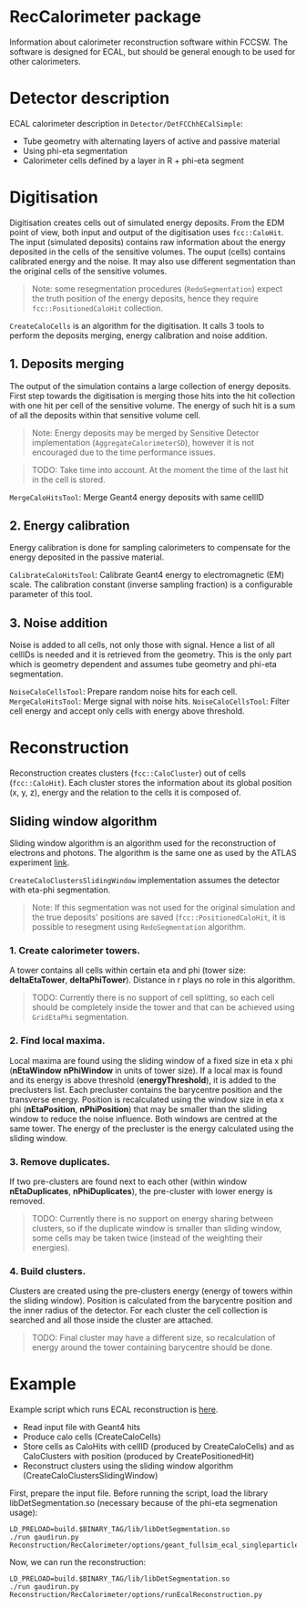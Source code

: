 RecCalorimeter package
===

Information about calorimeter reconstruction software within FCCSW. The software is designed for ECAL, but should be general enough to be used for other calorimeters.

# Detector description

ECAL calorimeter description in `Detector/DetFCChhECalSimple`:

* Tube geometry with alternating layers of active and passive material
* Using phi-eta segmentation
* Calorimeter cells defined by a layer in R + phi-eta segment

# Digitisation

Digitisation creates cells out of simulated energy deposits. From the EDM point of view, both input and output of the digitisation uses `fcc::CaloHit`.
The input (simulated deposits) contains raw information about the energy deposited in the cells of the sensitive volumes.
The ouput (cells) contains calibrated energy and the noise. It may also use different segmentation than the original cells of the sensitive volumes.

> Note: some resegmentation procedures (`RedoSegmentation`) expect the truth position of the energy deposits, hence they require `fcc::PositionedCaloHit` collection.

`CreateCaloCells` is an algorithm for the digitisation. It calls 3 tools to perform the deposits merging, energy calibration and noise addition.

## 1. Deposits merging

The output of the simulation contains a large collection of energy deposits. First step towards the digitisation is merging those hits into the hit collection with one hit per cell of the sensitive volume. The energy of such hit is a sum of all the deposits within that sensitive volume cell. 

> Note: Energy deposits may be merged by Sensitive Detector implementation (`AggregateCalorimeterSD`), however it is not encouraged due to the time performance issues.

>TODO: Take time into account. At the moment the time of the last hit in the cell is stored.

`MergeCaloHitsTool`: Merge Geant4 energy deposits with same cellID

## 2. Energy calibration

Energy calibration is done for sampling calorimeters to compensate for the energy deposited in the passive material.

`CalibrateCaloHitsTool`: Calibrate Geant4 energy to electromagnetic (EM) scale. The calibration constant (inverse sampling fraction) is a configurable parameter of this tool.

## 3. Noise addition

Noise is added to all cells, not only those with signal. Hence a list of all cellIDs is needed and it is retrieved from the geometry. This is the only part which is geometry dependent and assumes tube geometry and phi-eta segmentation.

 `NoiseCaloCellsTool`: Prepare random noise hits for each cell.
 `MergeCaloHitsTool`: Merge signal with noise hits.
 `NoiseCaloCellsTool`: Filter cell energy and accept only cells with energy above threshold.


# Reconstruction

Reconstruction creates clusters (`fcc::CaloCluster`) out of cells (`fcc::CaloHit`). Each cluster stores the information about its global position (x, y, z), energy and the relation to the cells it is composed of.

## Sliding window algorithm

Sliding window algorithm is an algorithm used for the reconstruction of electrons and photons. The algorithm is the same one as used by the ATLAS experiment [link](https://cds.cern.ch/record/1099735?ln=de).

`CreateCaloClustersSlidingWindow` implementation assumes the detector with eta-phi segmentation.

> Note: If this segmentation was not used for the original simulation and the true deposits' positions are saved (`fcc::PositionedCaloHit`, it is possible to resegment using `RedoSegmentation` algorithm.

### 1. Create calorimeter towers.

A tower contains all cells within certain eta and phi (tower size: **deltaEtaTower**, **deltaPhiTower**). Distance in r plays no role in this algorithm.

>TODO: Currently there is no support of cell splitting, so each cell should be completely inside the tower and that can be achieved using `GridEtaPhi` segmentation.

### 2. Find local maxima.

Local maxima are found using the sliding window of a fixed size in eta x phi (**nEtaWindow** **nPhiWindow** in units of tower size). If a local max is found and its energy is above threshold (**energyThreshold**), it is added to the preclusters list. Each precluster contains the barycentre position and the transverse energy. Position is recalculated using the window size in eta x phi (**nEtaPosition**, **nPhiPosition**) that may be smaller than the sliding window to reduce the noise influence. Both windows are centred at the same tower. The energy of the precluster is the energy calculated using the sliding window.

### 3. Remove duplicates.

If two pre-clusters are found next to each other (within window **nEtaDuplicates**, **nPhiDuplicates**), the pre-cluster with lower energy is removed.

>TODO: Currently there is no support on energy sharing between clusters, so if the duplicate window is smaller than sliding window, some cells may be taken twice (instead of the weighting their energies).

### 4. Build clusters.

Clusters are created using the pre-clusters energy (energy of towers within the sliding window). Position is calculated from the barycentre position and the inner radius of the detector. For each cluster the cell collection is searched and all those inside the cluster are attached.

>TODO: Final cluster may have a different size, so recalculation of energy around the tower containing barycentre should be done.

# Example

Example script which runs ECAL reconstruction is [here](../RecCalorimeter/options/runEcalReconstruction.py).

* Read input file with Geant4 hits
* Produce calo cells (CreateCaloCells)
* Store cells as CaloHits with cellID (produced by CreateCaloCells) and as CaloClusters with position (produced by CreatePositionedHit)
* Reconstruct clusters using the sliding window algorithm (CreateCaloClustersSlidingWindow)

First, prepare the input file. Before running the script, load the library libDetSegmentation.so (necessary because of the phi-eta segmenation usage):
~~~{.sh}
LD_PRELOAD=build.$BINARY_TAG/lib/libDetSegmentation.so
./run gaudirun.py Reconstruction/RecCalorimeter/options/geant_fullsim_ecal_singleparticles.py
~~~

Now, we can run the reconstruction:
~~~{.sh}
LD_PRELOAD=build.$BINARY_TAG/lib/libDetSegmentation.so
./run gaudirun.py Reconstruction/RecCalorimeter/options/runEcalReconstruction.py
~~~


